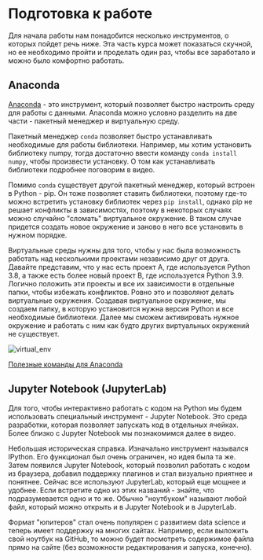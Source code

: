 # Подготовка к работе

Для начала работы нам понадобится несколько инструментов, о которых пойдет речь ниже. Эта часть курса может показаться скучной, но ее необходимо пройти и проделать один раз, чтобы все заработало и можно было комфортно работать.

## Anaconda

[Anaconda](https://www.anaconda.com/) - это инструмент, который позволяет быстро настроить среду для работы с данными. Anaconda можно условно разделить на две части - пакетный менеджер и виртуальную среду.

Пакетный менеджер `conda` позволяет быстро устанавливать необходимые для работы библиотеки. Например, мы хотим установить библиотеку numpy, тогда достаточно ввести команду `conda install numpy`, чтобы произвести установку. О том как устанавливать библиотеки подробнее поговорим в видео.

Помимо `conda` существует другой пакетный менеджер, который встроен в Python - pip. Он тоже позволяет ставить библиотеки, поэтому где-то можно встретить установку библиотек через `pip install`, однако pip не решает конфликты в зависимостях, поэтому в некоторых случаях можно случайно "сломать" виртуальное окружение. В таком случае придется создать новое окружение и заново в него все установить в нужном порядке.

Виртуальные среды нужны для того, чтобы у нас была возможность работать над несколькими проектами независимо друг от друга. Давайте представим, что у нас есть проект A, где используется Python 3.8, а также есть более новый проект B, где используется Python 3.9. Логично положить эти проекты и все их зависимости в отдельные папки, чтобы избежать конфликтов. Ровно это и позволяют делать виртуальные окружения. Создавая виртуальное окружение, мы создаем папку, в которую установится нужна версия Python и все необходимые библиотеки. Далее мы сможем активировать нужное окружение и работать с ним как будто других виртуальных окружений не существует.

![virtual_env](https://miro.medium.com/max/600/1*R8lpim7cQoZN1K31QcMBPw.jpeg)

[Полезные команды для Anaconda](https://docs.conda.io/projects/conda/en/4.6.0/_downloads/52a95608c49671267e40c689e0bc00ca/conda-cheatsheet.pdf)

## Jupyter Notebook (JupyterLab)

Для того, чтобы интерактивно работать с кодом на Python мы будем использовать специальный инструмент - Jupyter Notebook. Это среда разработки, которая позволяет запускать код в отдельных ячейках. Более близко с Jupyter Notebook мы познакомимся далее в видео.

Небольшая историческая справка. Изначально инструмент назывался IPython. Его функционал был очень ограничен, но идея была та же. Затем появился Jupyter Notebook, который позволил работать с кодом из браузера, добавил поддержку плагинов и стал визуально приятнее и понятнее. Сейчас все используют JupyterLab, который еще мощнее и удобнее. Если встретите одно из этих названий - знайте, что подразумевается одно и то же. Обычно "ноутбуком" называют любой файл, который можно открыть и в Jupyter Notebook и в JupyterLab.

Формат "юпитеров" стал очень популярен с развитием data science и теперь имеет поддержку на многих сайтах. Например, если выложить свой ноутбук на GitHub, то можно будет посмотреть содержимое файла прямо на сайте (без возможности редактирования и запуска, конечно).
